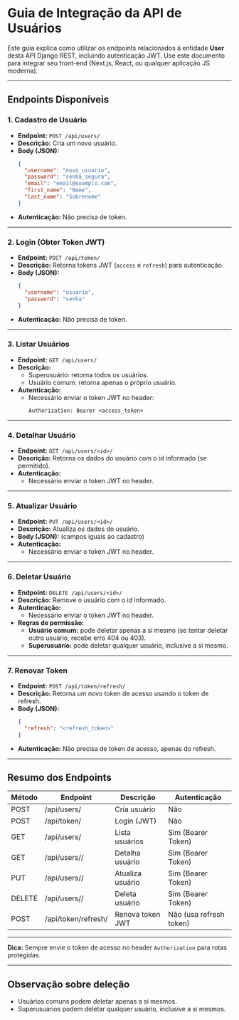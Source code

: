 # Guia de Integração da API de Usuários

Este guia explica como utilizar os endpoints relacionados à entidade **User** desta API Django REST, incluindo autenticação JWT. Use este documento para integrar seu front-end (Next.js, React, ou qualquer aplicação JS moderna).

---

## Endpoints Disponíveis

### 1. Cadastro de Usuário

- **Endpoint:** `POST /api/users/`
- **Descrição:** Cria um novo usuário.
- **Body (JSON):**
    ```json
    {
      "username": "novo_usuario",
      "password": "senha_segura",
      "email": "email@exemplo.com",
      "first_name": "Nome",
      "last_name": "Sobrenome"
    }
    ```
- **Autenticação:** Não precisa de token.

---

### 2. Login (Obter Token JWT)

- **Endpoint:** `POST /api/token/`
- **Descrição:** Retorna tokens JWT (`access` e `refresh`) para autenticação.
- **Body (JSON):**
    ```json
    {
      "username": "usuario",
      "password": "senha"
    }
    ```
- **Autenticação:** Não precisa de token.

---

### 3. Listar Usuários

- **Endpoint:** `GET /api/users/`
- **Descrição:**  
  - Superusuário: retorna todos os usuários.
  - Usuário comum: retorna apenas o próprio usuário.
- **Autenticação:**  
  - Necessário enviar o token JWT no header:
    ```
    Authorization: Bearer <access_token>
    ```

---

### 4. Detalhar Usuário

- **Endpoint:** `GET /api/users/<id>/`
- **Descrição:** Retorna os dados do usuário com o id informado (se permitido).
- **Autenticação:**  
  - Necessário enviar o token JWT no header.

---

### 5. Atualizar Usuário

- **Endpoint:** `PUT /api/users/<id>/`
- **Descrição:** Atualiza os dados do usuário.
- **Body (JSON):** (campos iguais ao cadastro)
- **Autenticação:**  
  - Necessário enviar o token JWT no header.

---

### 6. Deletar Usuário

- **Endpoint:** `DELETE /api/users/<id>/`
- **Descrição:** Remove o usuário com o id informado.
- **Autenticação:**  
  - Necessário enviar o token JWT no header.
- **Regras de permissão:**
  - **Usuário comum:** pode deletar apenas a si mesmo (se tentar deletar outro usuário, recebe erro 404 ou 403).
  - **Superusuário:** pode deletar qualquer usuário, inclusive a si mesmo.

---

### 7. Renovar Token

- **Endpoint:** `POST /api/token/refresh/`
- **Descrição:** Retorna um novo token de acesso usando o token de refresh.
- **Body (JSON):**
    ```json
    {
      "refresh": "<refresh_token>"
    }
    ```
- **Autenticação:** Não precisa de token de acesso, apenas do refresh.

---

## Resumo dos Endpoints

| Método | Endpoint                | Descrição                  | Autenticação             |
|--------|------------------------ |---------------------------|--------------------------|
| POST   | /api/users/             | Cria usuário               | Não                      |
| POST   | /api/token/             | Login (JWT)                | Não                      |
| GET    | /api/users/             | Lista usuários             | Sim (Bearer Token)       |
| GET    | /api/users/<id>/        | Detalha usuário            | Sim (Bearer Token)       |
| PUT    | /api/users/<id>/        | Atualiza usuário           | Sim (Bearer Token)       |
| DELETE | /api/users/<id>/        | Deleta usuário             | Sim (Bearer Token)       |
| POST   | /api/token/refresh/     | Renova token JWT           | Não (usa refresh token)  |

---

**Dica:** Sempre envie o token de acesso no header `Authorization` para rotas protegidas.

---

## Observação sobre deleção

- Usuários comuns podem deletar apenas a si mesmos.
- Superusuários podem deletar qualquer usuário, inclusive a si mesmos.